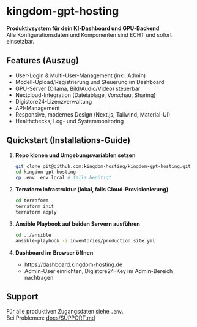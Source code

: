 # kingdom-gpt-hosting

**Produktivsystem für dein KI-Dashboard und GPU-Backend**  
Alle Konfigurationsdaten und Komponenten sind ECHT und sofort einsetzbar.

## Features (Auszug)

- User-Login & Multi-User-Management (inkl. Admin)
- Modell-Upload/Registrierung und Steuerung im Dashboard
- GPU-Server (Ollama, Bild/Audio/Video) steuerbar
- Nextcloud-Integration (Dateiablage, Vorschau, Sharing)
- Digistore24-Lizenzverwaltung
- API-Management
- Responsive, modernes Design (Next.js, Tailwind, Material-UI)
- Healthchecks, Log- und Systemmonitoring

## Quickstart (Installations-Guide)

1. **Repo klonen und Umgebungsvariablen setzen**
    ```bash
    git clone git@github.com:kingdom-hosting/kingdom-gpt-hosting.git
    cd kingdom-gpt-hosting
    cp .env .env.local # falls benötigt
    ```

2. **Terraform Infrastruktur (lokal, falls Cloud-Provisionierung)**
    ```bash
    cd terraform
    terraform init
    terraform apply
    ```

3. **Ansible Playbook auf beiden Servern ausführen**
    ```bash
    cd ../ansible
    ansible-playbook -i inventories/production site.yml
    ```

4. **Dashboard im Browser öffnen**
    - https://dashboard.kingdom-hosting.de
    - Admin-User einrichten, Digistore24-Key im Admin-Bereich nachtragen

## Support

Für alle produktiven Zugangsdaten siehe `.env`.  
Bei Problemen: [docs/SUPPORT.md](docs/SUPPORT.md)
